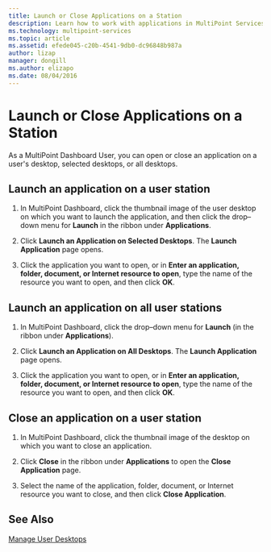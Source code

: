```yaml
---
title: Launch or Close Applications on a Station
description: Learn how to work with applications in MultiPoint Services
ms.technology: multipoint-services
ms.topic: article
ms.assetid: efede045-c20b-4541-9db0-dc96848b987a
author: lizap
manager: dongill
ms.author: elizapo
ms.date: 08/04/2016
---
```

# Launch or Close Applications on a Station
As a MultiPoint Dashboard User, you can open or close an application on a user's desktop, selected desktops, or all desktops.

## Launch an application on a user station

1.  In MultiPoint Dashboard, click the thumbnail image of the user desktop on which you want to launch the application, and then click the drop–down menu for **Launch** in the ribbon under **Applications**.

2.  Click **Launch an Application on Selected Desktops**. The **Launch Application** page opens.

3.  Click the application you want to open, or in **Enter an application, folder, document, or Internet resource to open**, type the name of the resource you want to open, and then click **OK**.

## Launch an application on all user stations

1.  In MultiPoint Dashboard, click the drop–down menu for **Launch** (in the ribbon under **Applications**).

2.  Click **Launch an Application on All Desktops**. The **Launch Application** page opens.

3.  Click the application you want to open, or in **Enter an application, folder, document, or Internet resource to open**, type the name of the resource you want to open, and then click **OK**.

## Close an application on a user station

1.  In MultiPoint Dashboard, click the thumbnail image of the desktop on which you want to close an application.

2.  Click **Close** in the ribbon under **Applications** to open the **Close Application** page.

3.  Select the name of the application, folder, document, or Internet resource you want to close, and then click **Close Application**.

## See Also
[Manage User Desktops](manage-user-desktops-using-multipoint-dashboard.md)

